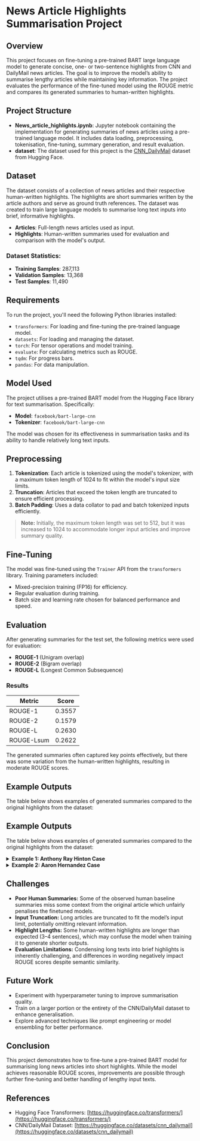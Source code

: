 # News Article Highlights Summarisation Project

## Overview

This project focuses on fine-tuning a pre-trained BART large language model to generate concise, one- or two-sentence highlights from CNN and DailyMail news articles. The goal is to improve the model’s ability to summarise lengthy articles while maintaining key information. The project evaluates the performance of the fine-tuned model using the ROUGE metric and compares its generated summaries to human-written highlights.

## Project Structure

- **News_article_highlights.ipynb**: Jupyter notebook containing the implementation for generating summaries of news articles using a pre-trained language model. It includes data loading, preprocessing, tokenisation, fine-tuning, summary generation, and result evaluation.
- **dataset**: The dataset used for this project is the [CNN_DailyMail](https://huggingface.co/datasets/abisee/cnn_dailymail) dataset from Hugging Face.

## Dataset

The dataset consists of a collection of news articles and their respective human-written highlights. The highlights are short summaries written by the article authors and serve as ground truth references. The dataset was created to train large language models to summarise long text inputs into brief, informative highlights.

- **Articles**: Full-length news articles used as input.
- **Highlights**: Human-written summaries used for evaluation and comparison with the model's output.

### Dataset Statistics:
- **Training Samples**: 287,113
- **Validation Samples**: 13,368
- **Test Samples**: 11,490

## Requirements

To run the project, you'll need the following Python libraries installed:

- `transformers`: For loading and fine-tuning the pre-trained language model.
- `datasets`: For loading and managing the dataset.
- `torch`: For tensor operations and model training.
- `evaluate`: For calculating metrics such as ROUGE.
- `tqdm`: For progress bars.
- `pandas`: For data manipulation.

## Model Used

The project utilises a pre-trained BART model from the Hugging Face library for text summarisation. Specifically:

- **Model**: `facebook/bart-large-cnn`
- **Tokenizer**: `facebook/bart-large-cnn`

The model was chosen for its effectiveness in summarisation tasks and its ability to handle relatively long text inputs.

## Preprocessing

1. **Tokenization**: Each article is tokenized using the model's tokenizer, with a maximum token length of 1024 to fit within the model's input size limits.
2. **Truncation**: Articles that exceed the token length are truncated to ensure efficient processing.
3. **Batch Padding**: Uses a data collator to pad and batch tokenized inputs efficiently.

> **Note:** Initially, the maximum token length was set to 512, but it was increased to 1024 to accommodate longer input articles and improve summary quality.

## Fine-Tuning

The model was fine-tuned using the `Trainer` API from the `transformers` library. Training parameters included:
- Mixed-precision training (FP16) for efficiency.
- Regular evaluation during training.
- Batch size and learning rate chosen for balanced performance and speed.

## Evaluation

After generating summaries for the test set, the following metrics were used for evaluation:

- **ROUGE-1** (Unigram overlap)
- **ROUGE-2** (Bigram overlap)
- **ROUGE-L** (Longest Common Subsequence)

### Results

| **Metric**    | **Score** |
|--------------|-----------|
| ROUGE-1      | 0.3557    |
| ROUGE-2      | 0.1579    |
| ROUGE-L      | 0.2630    |
| ROUGE-Lsum   | 0.2622    |

The generated summaries often captured key points effectively, but there was some variation from the human-written highlights, resulting in moderate ROUGE scores.

## Example Outputs

The table below shows examples of generated summaries compared to the original highlights from the dataset:

## Example Outputs

The table below shows examples of generated summaries compared to the original highlights from the dataset:  

<details>
  <summary><strong>Example 1: Anthony Ray Hinton Case</strong></summary>

**Input Prompt:**  
> *(CNN)* Anthony Ray Hinton is thankful to be free after nearly 30 years on Alabama's death row for murders he says he didn't commit. And incredulous that it took so long. Hinton, 58, looked up, took in the sunshine and thanked God and his lawyers Friday morning outside the county jail in Birmingham, minutes after taking his first steps as a free man since 1985. He spoke of unjustly losing three decades of his life, under fear of execution, for something he didn't do. "All they had to do was to test the gun, but when you think you're high and mighty and you're above the law, you don't have to answer to nobody," Hinton told reporters. "But I've got news for you -- everybody that played a part in sending me to death row, you will answer to God." Jefferson County Circuit Court Judge Laura Petro had ordered Hinton released after granting the state's motion to dismiss charges against him. Hinton was convicted of murder in the 1985 deaths of two Birmingham-area, fast-food restaurant managers, John Davidson and Thomas Wayne Vason. But a new trial was ordered in 2014 after firearms experts testified 12 years earlier that the revolver Hinton was said to have used in the crimes could not be matched to evidence in either case, and the two killings couldn't be linked to each other. "Death Row Stories": Hard questions about the U.S. capital punishment system . The state then declined to re-prosecute the case. Hinton was 29 at the time of the killings and had always maintained his innocence, said the Equal Justice Initiative, a group that helped win his release. "Race, poverty, inadequate legal assistance, and prosecutorial indifference to innocence conspired to create a textbook example of injustice," Bryan Stevenson, the group's executive director and Hinton's lead attorney, said of his African-American client. "I can't think of a case that more urgently dramatizes the need for reform than what has happened to Anthony Ray Hinton." Stevenson said the "refusal of state prosecutors to re-examine this case despite persuasive and reliable evidence of innocence is disappointing and troubling." Amnesty report: Executions down but death sentences on the rise . Dressed in a dark suit and blue shirt, Hinton praised God for his release, saying he was sent "not just a lawyer, but the best lawyers." He said he will continue to pray for the families of the murder victims. Both he and those families have suffered a miscarriage of justice, he said. "For all of us that say that we believe in justice, this is the case to start showing, because I shouldn't have (sat) on death row for 30 years," he said. Woman who spent 22 years on death row has case tossed . Hinton was accompanied Friday by two of his sisters, one of whom still lives in the Birmingham area. Other siblings will fly to the area to see him soon, Stevenson said. His mother, with whom he lived at the time of his arrest, is no longer living, according to the lawyer. Hinton planned to spend at least this weekend at the home of a close friend. He will meet with his attorneys Monday to start planning for his immediate needs, such as obtaining identification and getting a health checkup, Stevenson said. The plan now is to spend a few weeks to get oriented with freedom and "sort out what he wants to do," Stevenson said.

---

**Baseline Human Summary:**  
> *Anthony Ray Hinton goes free Friday, decades after conviction for two murders. Court ordered new trial in 2014, years after gun experts testified on his behalf. Prosecution moved to dismiss charges this year.*  

---

**Fine-Tuned BART Model Summary:**  
> *Anthony Ray Hinton was convicted of murder in the 1985 deaths of two Birmingham-area fast-food restaurant managers. A new trial was ordered in 2014 after firearms experts testified 12 years earlier that the revolver could not be matched to evidence in either case. The state then declined to re-prosecute the case.*  

</details>

<details>
  <summary><strong>Example 2: Aaron Hernandez Case</strong></summary>

**Input Prompt:**  
> *(CNN)* Former New England Patriots star Aaron Hernandez will need to keep his lawyers even after being convicted of murder and other charges in the death of Odin Lloyd. The 25-year-old potentially faces three more trials -- one criminal and two civil actions. Next up is another murder trial in which he is accused of killing two men and wounding another person near a Boston nightclub in July 2012. Prosecutors have said Hernandez fatally shot Daniel de Abreu and Safiro Furtado when he fired into their 2003 BMW.  Another passenger was wounded and two others were uninjured. Hernandez pleaded not guilty at his arraignment. The trial was originally slated for May 28, but Jake Wark, spokesman for the Suffolk County District Attorney's Office, said Wednesday the trial had been postponed and no new date had been set. "We expect to select a new court date in the coming days and then set the amended trial track. The Suffolk indictments allege two counts of first-degree murder for the July 16, 2012, shooting deaths of Daniel de Abreu and Safiro Furtado in Boston's South End; three counts of armed assault with intent to murder and one count of assault and battery by means of a dangerous weapon for shots fired at three surviving victims; and one count of unlawful possession of a firearm," he said. The families of de Abreu and Furtado filed civil suits against Hernandez, and a judge froze his $5 million in assets, pending the outcome of the double-murder trial. The freeze includes the disputed $3.3 million signing bonus payment Hernandez claims he is owed by the New England Patriots. Hernandez is also being sued by a man who claims Hernandez shot him while they were in a limousine in Miami in February 2013. Alexander Bradley claims the then-New England Patriot tight end wounded him after the two got into a fight at a Miami strip club. In a lawsuit filed four months later, Bradley said Hernandez fired at him during a limo ride after leaving the club and that Hernandez intentionally "possessed a gun which he was not legally licensed to have." Hernandez's lawyers have argued he couldn't defend himself properly while on trial in Massachusetts. There was no criminal charge in the case. And then there is the grievance over unpaid bonus money filed by the NFL players union on behalf of Hernandez, who signed a contract in 2012 that potentially was worth more than $40 million. If the grievance is heard by the league, Hernandez will be represented by the the National Football League Players' Association. Who was Odin Lloyd? CNN's Lawrence Crook contributed to this report.

---

**Baseline Human Summary:**  
> *Aaron Hernandez has been found guilty in Odin Lloyd's death, but his troubles are not over . He also faces murder charges in Suffolk County, Massachusetts, but trial was postponed . In addition, Hernandez will face two civil lawsuits; one is in relation to Suffolk County case .*  

---

**Fine-Tuned BART Model Summary:**  
> *Aaron Hernandez potentially faces three more trials -- one criminal and two civil actions. He is accused of killing two men and wounding another person near a Boston nightclub in July 2012. Prosecutors have said Hernandez fatally shot Daniel de Abreu and Safiro Furtado when he fired into their 2003 BMW.*  

</details>


## Challenges

- **Poor Human Summaries:** Some of the observed human baseline summaries miss some context from the original article which unfairly penalises the finetuned models.
- **Input Truncation:** Long articles are truncated to fit the model’s input limit, potentially omitting relevant information.
- **Highlight Lengths:** Some human-written highlights are longer than expected (3–4 sentences), which may confuse the model when training it to generate shorter outputs.
- **Evaluation Limitations:** Condensing long texts into brief highlights is inherently challenging, and differences in wording negatively impact ROUGE scores despite semantic similarity.

## Future Work

- Experiment with hyperparameter tuning to improve summarisation quality.
- Train on a larger portion or the entirety of the CNN/DailyMail dataset to enhance generalisation.
- Explore advanced techniques like prompt engineering or model ensembling for better performance.

## Conclusion

This project demonstrates how to fine-tune a pre-trained BART model for summarising long news articles into short highlights. While the model achieves reasonable ROUGE scores, improvements are possible through further fine-tuning and better handling of lengthy input texts.

## References

- Hugging Face Transformers: [https://huggingface.co/transformers/](https://huggingface.co/transformers/)
- CNN/DailyMail Dataset: [https://huggingface.co/datasets/cnn_dailymail](https://huggingface.co/datasets/cnn_dailymail)
